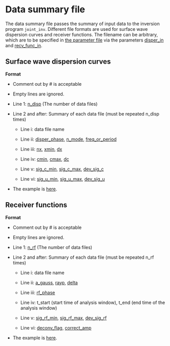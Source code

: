 # Data summary file


The data summary file passes the summary of input data to the inversion program `joint_inv`. Different file formats are used for surface wave dispersion curves and receiver functions. The filename can be arbitrary, which are to be specified in [the parameter file](https://github.com/akuhara/SEIS_FILO/wiki/Parameter-File) via the parameters [disper_in](parameter_list.md#disper_in) and [recv_func_in](parameter_list.md#recv_func_in).

## Surface wave dispersion curves 

__Format__

* Comment out by # is acceptable

* Empty lines are ignored.

* Line 1: [n_disp](parameter_list.md#n_disp) (The number of data files)

* Line 2 and after: Summary of each data file (must be repeated n_disp times)
    * Line i: data file name
    
    * Line ii: [disper_phase](parameter_list.md#disper_phase), [n_mode](parameter_list.md#n_mode), [freq_or_period](parameter_list.md#freq_or_period)
    
    * Line iii: [nx](parameter_list.md#nx), [xmin](parameter_list.md#xmin), [dx](parameter_list.md#dx)

    * Line iv: [cmin](parameter_list.md#cmin), [cmax](parameter_list.md#cmax), [dc](parameter_list.md#dc)

    * Line v: [sig_c_min](parameter_list.md#sig_c_min), [sig_c_max](parameter_list.md#sig_c_max), [dev_sig_c](parameter_list.md#dev_sig_c)

    * Line vi: [sig_u_min](parameter_list.md#sig_u_min), [sig_u_max](parameter_list.md#sig_u_max), [dev_sig_u](parameter_list.md#dev_sig_u) 

* The example is [here](https://github.com/akuhara/SEIS_FILO/blob/main/sample/joint_inv/disper.in).

 

## Receiver functions

__Format__

* Comment out by # is acceptable

* Empty lines are ignored.

* Line 1: [n_rf](parameter_list.md#n_rf) (The number of data files)

* Line 2 and after: Summary of each data file (must be repeated n_rf times)
    * Line i: data file name

    * Line ii: [a_gauss](parameter_list.md#a_gauss), [rayp](parameter_list.md#rayp), [delta](parameter_list.md#delta)

    * Line iii: [rf_phase](parameter_list.md#rf_phase)

    * Line iv: t_start (start time of analysis window), t_end (end time of the analysis window)

    * Line v: [sig_rf_min](parameter_list.md#sig_rf_min), [sig_rf_max](parameter_list.md#sig_rf_max), [dev_sig_rf](parameter_list.md#dev_sig_rf) 

    * Line vi: [deconv_flag](parameter_list.md#deconv_flag), [correct_amp](parameter_list.md#correct_amp)

* The example is [here](https://github.com/akuhara/SEIS_FILO/blob/main/sample/joint_inv/recv_func.in).
